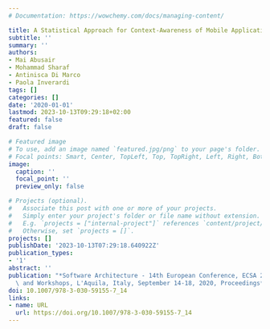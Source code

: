 ```yaml
---
# Documentation: https://wowchemy.com/docs/managing-content/

title: A Statistical Approach for Context-Awareness of Mobile Applications
subtitle: ''
summary: ''
authors:
- Mai Abusair
- Mohammad Sharaf
- Antinisca Di Marco
- Paola Inverardi
tags: []
categories: []
date: '2020-01-01'
lastmod: 2023-10-13T09:29:18+02:00
featured: false
draft: false

# Featured image
# To use, add an image named `featured.jpg/png` to your page's folder.
# Focal points: Smart, Center, TopLeft, Top, TopRight, Left, Right, BottomLeft, Bottom, BottomRight.
image:
  caption: ''
  focal_point: ''
  preview_only: false

# Projects (optional).
#   Associate this post with one or more of your projects.
#   Simply enter your project's folder or file name without extension.
#   E.g. `projects = ["internal-project"]` references `content/project/deep-learning/index.md`.
#   Otherwise, set `projects = []`.
projects: []
publishDate: '2023-10-13T07:29:18.640922Z'
publication_types:
- '1'
abstract: ''
publication: "*Software Architecture - 14th European Conference, ECSA 2020 Tracks\
  \ and Workshops, L'Aquila, Italy, September 14-18, 2020, Proceedings*"
doi: 10.1007/978-3-030-59155-7_14
links:
- name: URL
  url: https://doi.org/10.1007/978-3-030-59155-7_14
---
```

